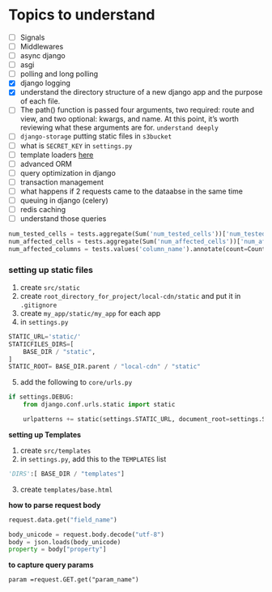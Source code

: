 # Topics to understand
- [ ] Signals
- [ ] Middlewares
- [ ] async django
- [ ] asgi
- [ ] polling and long polling
- [x] django logging
- [x] understand the directory structure of a new django app and the purpose of each file.
- [ ] The path() function is passed four arguments, two required: route and view, and two optional: kwargs, and name. At this point, it’s worth reviewing what these arguments are for. `understand deeply`
- [ ] `django-storage` putting static files in `s3bucket`
- [ ] what is `SECRET_KEY` in `settings.py`
- [ ] template loaders [here](https://docs.djangoproject.com/en/4.2/ref/templates/api/#django.template.loaders.cached.Loader)
- [ ] advanced ORM
- [ ] query optimization in django
- [ ] transaction management
- [ ] what happens if 2 requests came to the dataabse in the same time
- [ ] queuing in django (celery)
- [ ] redis caching
- [ ] understand those queries

```py
num_tested_cells = tests.aggregate(Sum('num_tested_cells'))['num_tested_cells__sum'] or 0
num_affected_cells = tests.aggregate(Sum('num_affected_cells'))['num_affected_cells__sum'] or 0
num_affected_columns = tests.values('column_name').annotate(count=Count('column_name')).count()
```


### setting up static files
1. create `src/static`
2. create `root_directory_for_project/local-cdn/static` and put it in `.gitignore`
3.  create `my_app/static/my_app` for each app
4.  in `settings.py`
```py
STATIC_URL='static/'
STATICFILES_DIRS=[
    BASE_DIR / "static",
]
STATIC_ROOT= BASE_DIR.parent / "local-cdn" / "static"
```
5. add the following to  `core/urls.py`
```python
if settings.DEBUG:
    from django.conf.urls.static import static

    urlpatterns += static(settings.STATIC_URL, document_root=settings.STATIC_ROOT)
```

**setting up Templates**
1. create `src/templates`
2. in `settings.py`, add this to the `TEMPLATES` list
```python
'DIRS':[ BASE_DIR / "templates"]
```
3. create `templates/base.html`



**how to parse request body**
```py
request.data.get("field_name")
```
```py
body_unicode = request.body.decode("utf-8")
body = json.loads(body_unicode)
property = body["property"]

```

**to capture query params**
```shell
param =request.GET.get("param_name")
```

